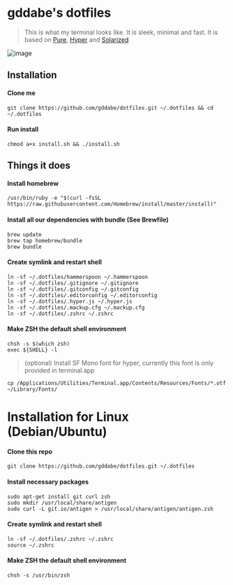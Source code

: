 # gddabe's dotfiles

> This is what my terminal looks like. It is sleek, minimal and fast. It is based on [Pure](https://github.com/sindresorhus/pure), [Hyper](https://github.com/zeit/hyper) and [Solarized](https://ethanschoonover.com/solarized/)

![image](https://user-images.githubusercontent.com/3678065/63402938-d0507c80-c40f-11e9-837e-aaf6978dd2b4.png)

## Installation

#### Clone me
```
git clone https://github.com/gddabe/dotfiles.git ~/.dotfiles && cd ~/.dotfiles
```
#### Run install
```
chmod a+x install.sh && ./install.sh
```
## Things it does
#### Install homebrew

```
/usr/bin/ruby -e "$(curl -fsSL https://raw.githubusercontent.com/Homebrew/install/master/install)"
```

#### Install all our dependencies with bundle (See Brewfile)

```
brew update
brew tap homebrew/bundle
brew bundle
```

#### Create symlink and restart shell

```
ln -sf ~/.dotfiles/hammerspoon ~/.hammerspoon
ln -sf ~/.dotfiles/.gitignore ~/.gitignore
ln -sf ~/.dotfiles/.gitconfig ~/.gitconfig
ln -sf ~/.dotfiles/.editorconfig ~/.editorconfig
ln -sf ~/.dotfiles/.hyper.js ~/.hyper.js
ln -sf ~/.dotfiles/.mackup.cfg ~/.mackup.cfg
ln -sf ~/.dotfiles/.zshrc ~/.zshrc
```

#### Make ZSH the default shell environment

```
chsh -s $(which zsh)
exec ${SHELL} -l
```

> (optional) Install SF Mono font for hyper, currently this font is only provided in terminal.app

```
cp /Applications/Utilities/Terminal.app/Contents/Resources/Fonts/*.otf ~/Library/Fonts/
```

# Installation for Linux (Debian/Ubuntu)

#### Clone this repo

```
git clone https://github.com/gddabe/dotfiles.git ~/.dotfiles
```

#### Install necessary packages

```
sudo apt-get install git curl zsh
sudo mkdir /usr/local/share/antigen
sudo curl -L git.io/antigen > /usr/local/share/antigen/antigen.zsh
```

#### Create symlink and restart shell

```
ln -sf ~/.dotfiles/.zshrc ~/.zshrc
source ~/.zshrc
```

#### Make ZSH the default shell environment

```
chsh -s /usr/bin/zsh
```

